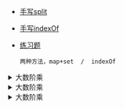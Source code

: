 - [手写split](https://github.com/silence7x7/Leetcode/blob/master/%E9%A2%98%E8%A7%A3/split.md)
- [手写indexOf](https://www.cnblogs.com/zhangshi/p/6502987.html)
- [练习题](https://leetcode-cn.com/problems/word-pattern/)

      两种方法，map+set  /  indexOf
<details>
<summary>大数阶乘</summary>

```c++
//用long数组存储阶乘结果，数组中的每个数存储阶乘的4位10进制数，不足的用0补充。
#include <stdio.h>
long res[10000];
int factorial(const int n){
    int i,j,carry,bit;
    for(res[bit=carry=0]=i=1;i<=n;++i,carry=0){
        for(j=0;j<=bit;++j){
            res[j]=res[j]*i+carry;
            carry=res[j]/10000;
            res[j]%=10000;
        }
        if (carry) res[++bit]=carry;//如果进位就要高位再开一位写数字
    }
    for(printf("%ld",res[i=bit]);i;printf("%4.4ld",res[--i]));
    //%04d代表4位数，高位补0。但大佬都用%4.4ld为什么？
    return printf("\n");
}
int main(){
    for(int n;~scanf("%d",&n);factorial(n));
    //~是按位取反。scanf的返回值是输入值的个数
    //如果没有输入值则返回-1。对于-1按位求反得到0。所以如果没有输入则退出循环
    //常用while(~scanf())代替while(sacnf()!EOF)和while(sacnf()==2).
    //因为EOF定义为-1，所以用这个代替
    //但有漏洞：输入字母会陷入死循环
    //一旦输入的值为字符等不能成功赋值的量，scanf()赋值不成功，会把读到的内容又返回到stdin缓冲区，
    //且取反值使得while又进入到下一次循环，scanf()又从stdin缓冲区读到相同的内容，这样就形成了死循环……
    return 0;
}
```
</details>


<details>
<summary>大数阶乘</summary>
      
```c++

```
</details>


<details>
<summary>大数阶乘</summary>
      
```c++

```
</details>
